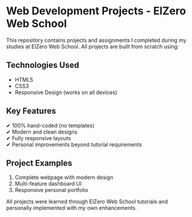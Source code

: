 # Web Development Projects - ElZero Web School

This repository contains projects and assignments I completed during my studies at ElZero Web School. All projects are built from scratch using:

## Technologies Used
- HTML5
- CSS3
- Responsive Design (works on all devices)

## Key Features
✔ 100% hand-coded (no templates)  
✔ Modern and clean designs  
✔ Fully responsive layouts  
✔ Personal improvements beyond tutorial requirements  

## Project Examples
1. Complete webpage with modern design
2. Multi-feature dashboard UI
3. Responsive personal portfolio

All projects were learned through ElZero Web School tutorials and personally implemented with my own enhancements.
